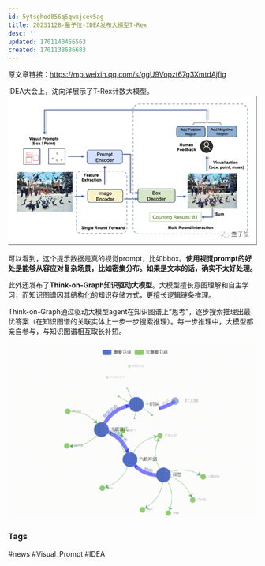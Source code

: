 ```yaml
---
id: 5ytsghod856q5qwxjcev5ag
title: 20231128-量子位-IDEA发布大模型T-Rex
desc: ''
updated: 1701140456563
created: 1701138686683
---
```


原文章链接：https://mp.weixin.qq.com/s/ggU9Vopzt67g3XmtdAjfig

IDEA大会上，沈向洋展示了T-Rex计数大模型。
![图 0](assets/images/03a618ffba58f1aa431444e9fd6989e1a6ae86138d852d4fd26accccc02272d7.png)  

可以看到，这个提示数据是真的视觉prompt，比如bbox。**使用视觉prompt的好处是能够从容应对复杂场景，比如密集分布。如果是文本的话，确实不太好处理。**


此外还发布了**Think-on-Graph知识驱动大模型**。大模型擅长意图理解和自主学习，而知识图谱因其结构化的知识存储方式，更擅长逻辑链条推理。

Think-on-Graph通过驱动大模型agent在知识图谱上“思考”，逐步搜索推理出最优答案（在知识图谱的关联实体上一步一步搜索推理）。每一步推理中，大模型都亲自参与，与知识图谱相互取长补短。

![图 1](assets/images/a77289db594ffdce48ae147d06769e8d2486bdc31850d4283e05d249842df847.png)  



### Tags
#news 
#Visual_Prompt
#IDEA